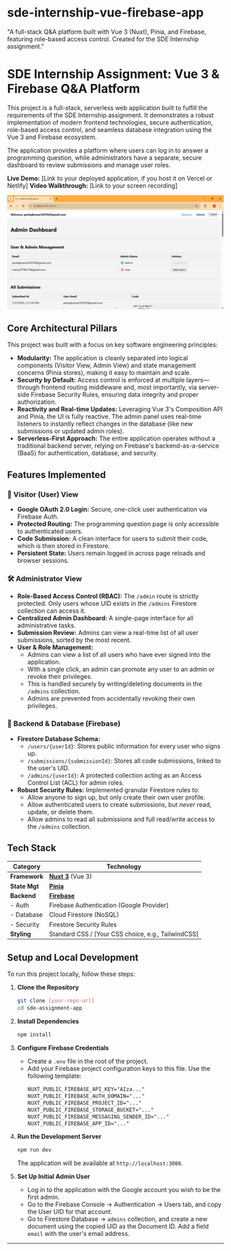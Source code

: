 # sde-internship-vue-firebase-app
"A full-stack Q&amp;A platform built with Vue 3 (Nuxt), Pinia, and Firebase, featuring role-based access control. Created for the SDE Internship assignment."

# SDE Internship Assignment: Vue 3 & Firebase Q&A Platform

This project is a full-stack, serverless web application built to fulfill the requirements of the SDE Internship assignment. It demonstrates a robust implementation of modern frontend technologies, secure authentication, role-based access control, and seamless database integration using the Vue 3 and Firebase ecosystem.

The application provides a platform where users can log in to answer a programming question, while administrators have a separate, secure dashboard to review submissions and manage user roles.

**Live Demo:** [Link to your deployed application, if you host it on Vercel or Netlify]
**Video Walkthrough:** [Link to your screen recording]

![Admin Dashboard Screenshot](./images/admin%20dashboard%20screenshot.jpg)

## Core Architectural Pillars

This project was built with a focus on key software engineering principles:

*   **Modularity:** The application is cleanly separated into logical components (Visitor View, Admin View) and state management concerns (Pinia stores), making it easy to maintain and scale.
*   **Security by Default:** Access control is enforced at multiple layers—through frontend routing middleware and, most importantly, via server-side Firebase Security Rules, ensuring data integrity and proper authorization.
*   **Reactivity and Real-time Updates:** Leveraging Vue 3's Composition API and Pinia, the UI is fully reactive. The admin panel uses real-time listeners to instantly reflect changes in the database (like new submissions or updated admin roles).
*   **Serverless-First Approach:** The entire application operates without a traditional backend server, relying on Firebase's backend-as-a-service (BaaS) for authentication, database, and security.

## Features Implemented

### 🧑 Visitor (User) View

*   **Google OAuth 2.0 Login:** Secure, one-click user authentication via Firebase Auth.
*   **Protected Routing:** The programming question page is only accessible to authenticated users.
*   **Code Submission:** A clean interface for users to submit their code, which is then stored in Firestore.
*   **Persistent State:** Users remain logged in across page reloads and browser sessions.

### 🛠️ Administrator View

*   **Role-Based Access Control (RBAC):** The `/admin` route is strictly protected. Only users whose UID exists in the `/admins` Firestore collection can access it.
*   **Centralized Admin Dashboard:** A single-page interface for all administrative tasks.
*   **Submission Review:** Admins can view a real-time list of all user submissions, sorted by the most recent.
*   **User & Role Management:**
    *   Admins can view a list of all users who have ever signed into the application.
    *   With a single click, an admin can promote any user to an admin or revoke their privileges.
    *   This is handled securely by writing/deleting documents in the `/admins` collection.
    *   Admins are prevented from accidentally revoking their own privileges.

### 💾 Backend & Database (Firebase)

*   **Firestore Database Schema:**
    *   `/users/{userId}`: Stores public information for every user who signs up.
    *   `/submissions/{submissionId}`: Stores all code submissions, linked to the user's UID.
    *   `/admins/{userId}`: A protected collection acting as an Access Control List (ACL) for admin roles.
*   **Robust Security Rules:** Implemented granular Firestore rules to:
    *   Allow anyone to sign up, but only create their *own* user profile.
    *   Allow authenticated users to create submissions, but *never* read, update, or delete them.
    *   Allow admins to read all submissions and full read/write access to the `/admins` collection.

## Tech Stack

| Category      | Technology                                    |
| ------------- | --------------------------------------------- |
| **Framework** | **[Nuxt 3](https://nuxt.com/)** (Vue 3)         |
| **State Mgt** | **[Pinia](https://pinia.vuejs.org/)**           |
| **Backend**   | **[Firebase](https://firebase.google.com/)**    |
| - Auth        | Firebase Authentication (Google Provider)     |
| - Database    | Cloud Firestore (NoSQL)                       |
| - Security    | Firestore Security Rules                      |
| **Styling**   | Standard CSS / [Your CSS choice, e.g., TailwindCSS] |

## Setup and Local Development

To run this project locally, follow these steps:

1.  **Clone the Repository**
    ```bash
    git clone [your-repo-url]
    cd sde-assignment-app
    ```

2.  **Install Dependencies**
    ```bash
    npm install
    ```

3.  **Configure Firebase Credentials**
    *   Create a `.env` file in the root of the project.
    *   Add your Firebase project configuration keys to this file. Use the following template:
        ```.env
        NUXT_PUBLIC_FIREBASE_API_KEY="AIza..."
        NUXT_PUBLIC_FIREBASE_AUTH_DOMAIN="..."
        NUXT_PUBLIC_FIREBASE_PROJECT_ID="..."
        NUXT_PUBLIC_FIREBASE_STORAGE_BUCKET="..."
        NUXT_PUBLIC_FIREBASE_MESSAGING_SENDER_ID="..."
        NUXT_PUBLIC_FIREBASE_APP_ID="..."
        ```

4.  **Run the Development Server**
    ```bash
    npm run dev
    ```
    The application will be available at `http://localhost:3000`.

5.  **Set Up Initial Admin User**
    *   Log in to the application with the Google account you wish to be the first admin.
    *   Go to the Firebase Console -> Authentication -> Users tab, and copy the User UID for that account.
    *   Go to Firestore Database -> `admins` collection, and create a new document using the copied UID as the Document ID. Add a field `email` with the user's email address.

---